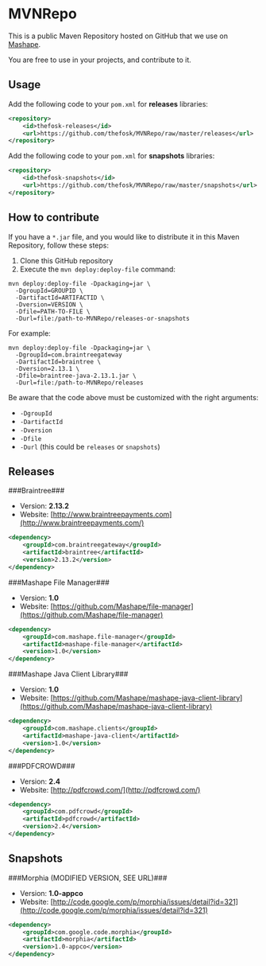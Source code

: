 MVNRepo
======================
This is a public Maven Repository hosted on GitHub that we use on [Mashape](http://www.mashape.com/). 

You are free to use in your projects, and contribute to it.

Usage
--------
Add the following code to your `pom.xml` for **releases** libraries:

``` xml
<repository>
	<id>thefosk-releases</id>
	<url>https://github.com/thefosk/MVNRepo/raw/master/releases</url>
</repository>
```

Add the following code to your `pom.xml` for **snapshots** libraries:

``` xml
<repository>
	<id>thefosk-snapshots</id>
	<url>https://github.com/thefosk/MVNRepo/raw/master/snapshots</url>
</repository>
```

How to contribute
--------
If you have a `*.jar` file, and you would like to distribute it in this Maven Repository, follow these steps:

1. Clone this GitHub repository
2. Execute the `mvn deploy:deploy-file` command:

```
mvn deploy:deploy-file -Dpackaging=jar \
  -DgroupId=GROUPID \
  -DartifactId=ARTIFACTID \
  -Dversion=VERSION \
  -Dfile=PATH-TO-FILE \
  -Durl=file:/path-to-MVNRepo/releases-or-snapshots
```

For example:

```
mvn deploy:deploy-file -Dpackaging=jar \
  -DgroupId=com.braintreegateway
  -DartifactId=braintree \
  -Dversion=2.13.1 \
  -Dfile=braintree-java-2.13.1.jar \
  -Durl=file:/path-to-MVNRepo/releases
```

Be aware that the code above must be customized with the right arguments:

* `-DgroupId`
* `-DartifactId`
* `-Dversion`
* `-Dfile`
* `-Durl` (this could be `releases` or `snapshots`)

Releases
--------

###Braintree###
* Version: **2.13.2**
* Website: [http://www.braintreepayments.com](http://www.braintreepayments.com/)
  
``` xml
<dependency>
	<groupId>com.braintreegateway</groupId>
	<artifactId>braintree</artifactId>
	<version>2.13.2</version>
</dependency>
```

###Mashape File Manager###
* Version: **1.0**
* Website: [https://github.com/Mashape/file-manager](https://github.com/Mashape/file-manager)
  
``` xml
<dependency>
	<groupId>com.mashape.file-manager</groupId>
	<artifactId>mashape-file-manager</artifactId>
	<version>1.0</version>
</dependency>
```

###Mashape Java Client Library###
* Version: **1.0**
* Website: [https://github.com/Mashape/mashape-java-client-library](https://github.com/Mashape/mashape-java-client-library)

``` xml
<dependency>
	<groupId>com.mashape.clients</groupId>
	<artifactId>mashape-java-client</artifactId>
	<version>1.0</version>
</dependency>
```

###PDFCROWD###
* Version: **2.4**
* Website: [http://pdfcrowd.com/](http://pdfcrowd.com/)
  
``` xml
<dependency>
	<groupId>com.pdfcrowd</groupId>
	<artifactId>pdfcrowd</artifactId>
	<version>2.4</version>
</dependency>
```

Snapshots
--------

###Morphia (MODIFIED VERSION, SEE URL)###
* Version: **1.0-appco**
* Website: [http://code.google.com/p/morphia/issues/detail?id=321](http://code.google.com/p/morphia/issues/detail?id=321)
  
``` xml
<dependency>
	<groupId>com.google.code.morphia</groupId>
	<artifactId>morphia</artifactId>
	<version>1.0-appco</version>
</dependency>
```

